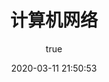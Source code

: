 ---
pageComponent:
  name: Catalogue
  data:
    path: 80.计算机基础/10.计算机网络
    imgUrl: /img/web.png
    description: 计算机网络
title: 计算机网络
date: 2020-03-11 21:50:53
permalink: /network/
sidebar: false
article: false
comment: false
editLink: false
author:
  name: xugaoyi
  link: https://github.com/xugaoyi
---